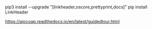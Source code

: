 pip3 install --upgrade "[linkheader,oscore,prettyprint,docs]"
pip install LinkHeader

https://aiocoap.readthedocs.io/en/latest/guidedtour.html